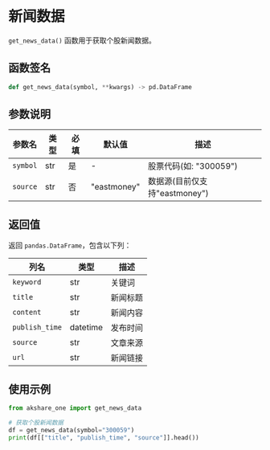 # 新闻数据

`get_news_data()` 函数用于获取个股新闻数据。

## 函数签名

```python
def get_news_data(symbol, **kwargs) -> pd.DataFrame
```

## 参数说明

| 参数名 | 类型 | 必填 | 默认值 | 描述 |
|--------|------|------|--------|------|
| `symbol` | str | 是 | - | 股票代码(如: "300059") |
| `source` | str | 否 | "eastmoney" | 数据源(目前仅支持"eastmoney") |

## 返回值

返回 `pandas.DataFrame`，包含以下列：

| 列名 | 类型 | 描述 |
|------|------|------|
| `keyword` | str | 关键词 |
| `title` | str | 新闻标题 |
| `content` | str | 新闻内容 |
| `publish_time` | datetime | 发布时间|
| `source` | str | 文章来源 |
| `url` | str | 新闻链接 |

## 使用示例

```python
from akshare_one import get_news_data

# 获取个股新闻数据
df = get_news_data(symbol="300059")
print(df[["title", "publish_time", "source"]].head())
```